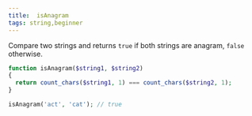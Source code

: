 ```yaml
---
title:  isAnagram
tags: string,beginner
---
```


Compare two strings and returns `true` if both strings are anagram, `false` otherwise.

```php
function isAnagram($string1, $string2)
{
  return count_chars($string1, 1) === count_chars($string2, 1);
}
```

```php
isAnagram('act', 'cat'); // true
```
